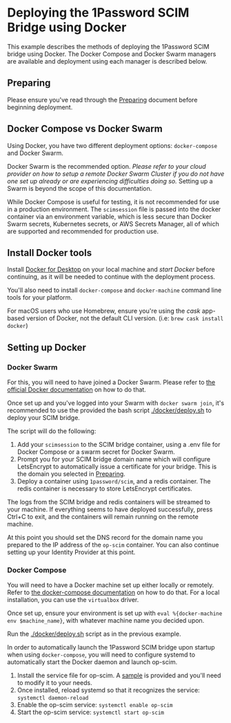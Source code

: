 # Deploying the 1Password SCIM Bridge using Docker

This example describes the methods of deploying the 1Password SCIM bridge using Docker. The Docker Compose and Docker Swarm managers are available and deployment using each manager is described below.

## Preparing

Please ensure you've read through the [Preparing](https://github.com/1Password/scim-examples/tree/master/PREPARING.md) document before beginning deployment.

## Docker Compose vs Docker Swarm

Using Docker, you have two different deployment options: `docker-compose` and Docker Swarm.

Docker Swarm is the recommended option. _Please refer to your cloud provider on how to setup a remote Docker Swarm Cluster if you do not have one set up already or are experiencing difficulties doing so._ Setting up a Swarm is beyond the scope of this documentation.

While Docker Compose is useful for testing, it is not recommended for use in a production environment. The `scimsession` file is passed into the docker container via an environment variable, which is less secure than Docker Swarm secrets, Kubernetes secrets, or AWS Secrets Manager, all of which are supported and recommended for production use.


## Install Docker tools

Install [Docker for Desktop](https://www.docker.com/products/docker-desktop) on your local machine and _start Docker_ before continuing, as it will be needed to continue with the deployment process.

You'll also need to install `docker-compose` and `docker-machine` command line tools for your platform.

For macOS users who use Homebrew, ensure you're using the _cask_ app-based version of Docker, not the default CLI version. (i.e: `brew cask install docker`)


## Setting up Docker




### Docker Swarm

For this, you will need to have joined a Docker Swarm. Please refer to [the official Docker documentation](https://docs.docker.com/engine/swarm/swarm-tutorial/create-swarm/) on how to do that.

Once set up and you've logged into your Swarm with `docker swarm join`, it's recommended to use the provided the bash script [./docker/deploy.sh](deploy.sh) to deploy your SCIM bridge.

The script will do the following:

1. Add your `scimsession` to the SCIM bridge container, using a .env file for Docker Compose or a swarm secret for Docker Swarm.
2. Prompt you for your SCIM bridge domain name which will configure LetsEncrypt to automatically issue a certificate for your bridge. This is the domain you selected in [Preparing](https://github.com/1Password/scim-examples/tree/master/PREPARING.md).
3. Deploy a container using `1password/scim`, and a redis container. The redis container is necessary to store LetsEncrypt certificates.

The logs from the SCIM bridge and redis containers will be streamed to your machine. If everything seems to have deployed successfully, press Ctrl+C to exit, and the containers will remain running on the remote machine.

At this point you should set the DNS record for the domain name you prepared to the IP address of the `op-scim` container. You can also continue setting up your Identity Provider at this point.


### Docker Compose

You will need to have a Docker machine set up either locally or remotely. Refer to [the docker-compose documentation](https://docs.docker.com/machine/reference/create/) on how to do that. For a local installation, you can use the `virtualbox` driver.

Once set up, ensure your environment is set up with `eval %{docker-machine env $machine_name}`, with whatever machine name you decided upon.

Run the [./docker/deploy.sh](deploy.sh) script as in the previous example.

In order to automatically launch the 1Password SCIM bridge upon startup when using `docker-compose`, you will need to configure systemd to automatically start the Docker daemon and launch op-scim.

1. Install the service file for op-scim. A [sample](compose/op-scim.service) is provided and you'll need to modify it to your needs.
2. Once installed, reload systemd so that it recognizes the service: `systemctl daemon-reload`
3. Enable the op-scim service: `systemctl enable op-scim`
4. Start the op-scim service: `systemctl start op-scim`
